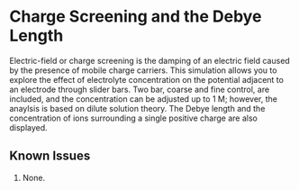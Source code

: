 
# Charge Screening and the Debye Length

Electric-field or charge screening is the damping of an electric field caused by the presence of mobile charge carriers. This simulation allows you to explore the effect of electrolyte concentration on the potential adjacent to an electrode through slider bars. Two bar, coarse and fine control, are included, and the concentration can be adjusted up to 1 M; however, the anaylsis is based on dilute solution theory.  The Debye length and the concentration of ions surrounding a single positive charge are also displayed.  


## Known Issues
1. None.


